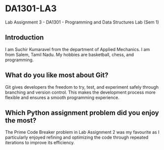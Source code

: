 # DA1301-LA3
Lab Assignment 3 - DA1301 - Programming and Data Structures Lab (Sem 1)

## Introduction
I am Suchir Kumaravel from the department of Applied Mechanics. I am from Salem, Tamil Nadu. My hobbies are basketball, chess, and programming.

## What do you like most about Git?
Git gives developers the freedom to try, test, and experiment safely through branching and version control. This makes the development process more flexible and ensures a smooth programming experience.

## Which Python assignment problem did you enjoy the most?
The Prime Code Breaker problem in Lab Assignment 2 was my favourite as I particularly enjoyed refining and optimizing the code through repeated iterations to improve its efficiency.

